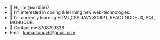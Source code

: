 - 👋 Hi, I’m @suri5567
- 👀 I’m interested in coding & learning new web-technologies.
- 🌱 I’m currently learning HTML,CSS,JAVA SCRIPT, REACT,NODE JS, SQL, MONGODB.
- 💞️ Contact me 8708799338
-    Email: kumarsonuy6@gmail.com
 

